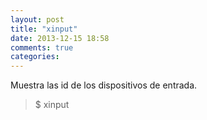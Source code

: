 ```yaml
---
layout: post
title: "xinput"
date: 2013-12-15 18:58
comments: true
categories: 
---
```

Muestra las id de los dispositivos de entrada.

>$ xinput


